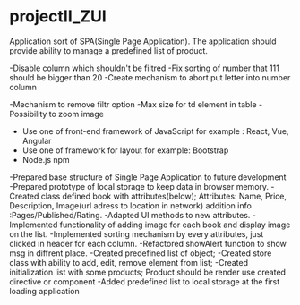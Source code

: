 # projectII_ZUI
Application sort of SPA(Single Page Application). The application should provide ability to manage a predefined list of product.

<!-- @@@@@@@@@@@@@@@@ TODO list @@@@@@@@@@@@@@@ -->
<!-- Books Task -->

<!-- List task -->
-Disable column  which shouldn't be filtred
-Fix sorting of number that 111 should be bigger than 20
-Create mechanism to abort put letter into number column
<!-- Store Task -->

<!-- UI -->
-Mechanism to remove filtr option
-Max size for td element in table
-Possibility to zoom image

<!-- Technical Specifications -->
- Use one of front-end framework of JavaScript for example : React, Vue, Angular
- Use one of framework for layout  for example: Bootstrap
- Node.js npm

<!-- @@@@@@@@@@@@@@@@ DONE list @@@@@@@@@@@@@@@ -->
-Prepared base structure of Single Page Application to future development
-Prepared prototype of  local storage to keep data in browser memory.
-Created class defined book with attributes(below); 
Attributes: Name, Price, Description, Image(url adress to location in network) addition info :Pages/Published/Rating.
-Adapted UI methods to new attributes.
-Implemented functionality of adding image for each book and display image on the list.
-Implemented sorting mechanism by every attributes, just clicked in header for each column.
-Refactored showAlert function to show msg in diffrent place.
-Created predefined list of object;
-Created store class with ability to add, edit, remove element from list;
-Created initialization list with some products; Product should be render use created directive or component
-Added predefined list to local storage at the first loading application


